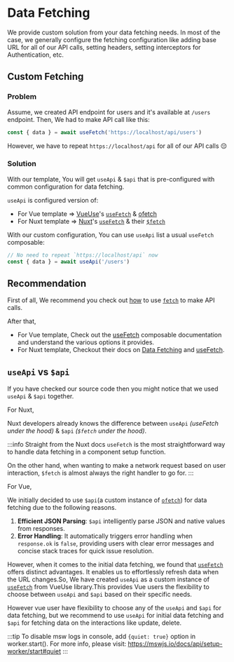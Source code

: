 # Data Fetching

We provide custom solution from your data fetching needs. In most of the case, we generally configure the fetching configuration like adding base URL for all of our API calls, setting headers, setting interceptors for Authentication, etc.

## Custom Fetching

### Problem

Assume, we created API endpoint for users and it's available at `/users` endpoint. Then, We had to make API call like this:

```ts
const { data } = await useFetch('https://localhost/api/users')
```

However, we have to repeat `https://localhost/api` for all of our API calls 😔

### Solution

With our template, You will get `useApi` & `$api` that is pre-configured with common configuration for data fetching.

`useApi` is configured version of:

- For Vue template => [VueUse](https://vueuse.org/)'s [`useFetch`](https://vueuse.org/core/useFetch/) & [ofetch](https://github.com/unjs/ofetch)
- For Nuxt template => [Nuxt](https://nuxt.com/)'s [`useFetch`](https://nuxt.com/docs/api/composables/use-fetch) & their [`$fetch`](https://nuxt.com/docs/api/utils/dollarfetch)

With our custom configuration, You can use `useApi` list a usual `useFetch` composable:

```ts
// No need to repeat `https://localhost/api` now
const { data } = await useApi('/users')
```

## Recommendation

First of all, We recommend you check out [how](https://developer.mozilla.org/en-US/docs/Web/API/Fetch_API/Using_Fetch) to use [`fetch`](https://developer.mozilla.org/en-US/docs/Web/API/fetch) to make API calls.

After that,

- For Vue template, Check out the [useFetch](https://vueuse.org/core/useFetch/) composable documentation and understand the various options it provides.
- For Nuxt template, Checkout their docs on [Data Fetching](https://nuxt.com/docs/getting-started/data-fetching)  and [useFetch](https://nuxt.com/docs/api/composables/use-fetch).

## `useApi` vs `$api`

If you have checked our source code then you might notice that we used `useApi` & `$api` together.

For Nuxt,

Nuxt developers already knows the difference between `useApi` *(useFetch under the hood)* & `$api` *(`$fetch` under the hood)*.

:::info Straight from the Nuxt docs
`useFetch` is the most straightforward way to handle data fetching in a component setup function.

On the other hand, when wanting to make a network request based on user interaction, `$fetch` is almost always the right handler to go for.
:::

For Vue,

We initially decided to use `$api`(a custom instance of [`ofetch`](https://github.com/unjs/ofetch)) for data fetching due to the following reasons.

1. **Efficient JSON Parsing**: `$api` intelligently parse JSON and native values from responses.
2. **Error Handling**: It automatically triggers error handling when `response.ok` is `false`, providing users with clear error messages and concise stack traces for quick issue resolution.

However, when it comes to the initial data fetching, we found that [`useFetch`](https://vueuse.org/core/useFetch/) offers distinct advantages. It enables us to effortlessly refresh data when the URL changes.So, We have created `useApi` as a custom instance of [`useFetch`](https://vueuse.org/core/useFetch/) from VueUse library.This provides Vue users the flexibility to choose between `useApi` and `$api` based on their specific needs.

However vue user have flexibility to choose any of the `useApi` and `$api` for data fetching, but we recommend to use `useApi` for initial data fetching and `$api` for fetching data on the interactions like update, delete.

:::tip
To disable msw logs in console, add `{quiet: true}` option in worker.start(). For more info, please visit: <https://mswjs.io/docs/api/setup-worker/start#quiet>
:::

